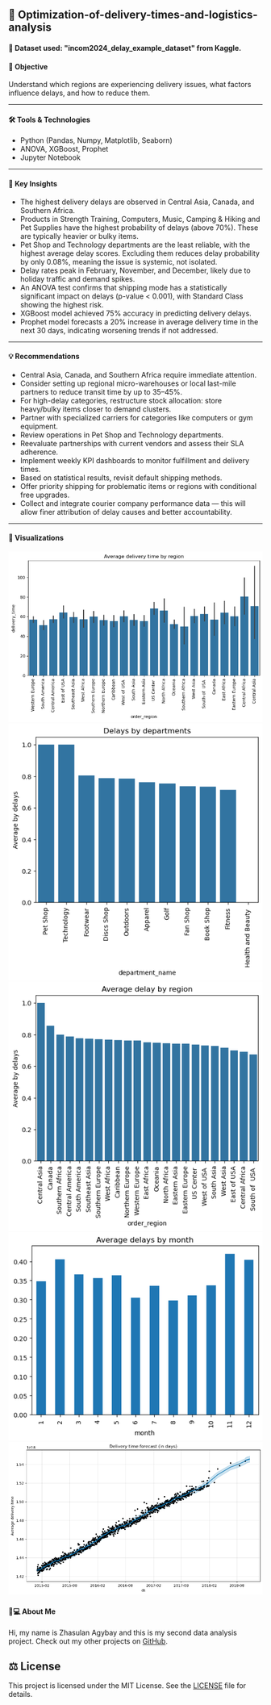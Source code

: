 ## 🚚 Optimization-of-delivery-times-and-logistics-analysis

#### 🧾 Dataset used: "incom2024_delay_example_dataset" from Kaggle.

#### 📖 Objective
Understand which regions are experiencing delivery issues, what factors influence delays, and how to reduce them.

---

#### 🛠️ Tools & Technologies
- Python (Pandas, Numpy, Matplotlib, Seaborn)
- ANOVA, XGBoost, Prophet
- Jupyter Notebook

---

#### 🔎 Key Insights
- The highest delivery delays are observed in Central Asia, Canada, and Southern Africa.
- Products in Strength Training, Computers, Music, Camping & Hiking and Pet Supplies have the highest probability of delays (above 70%). These are typically heavier or bulky items.
- Pet Shop and Technology departments are the least reliable, with the highest average delay scores. Excluding them reduces delay probability by only 0.08%, meaning the issue is systemic, not isolated.
- Delay rates peak in February, November, and December, likely due to holiday traffic and demand spikes.
- An ANOVA test confirms that shipping mode has a statistically significant impact on delays (p-value < 0.001), with Standard Class showing the highest risk.
- XGBoost model achieved 75% accuracy in predicting delivery delays.
- Prophet model forecasts a 20% increase in average delivery time in the next 30 days, indicating worsening trends if not addressed.

---

#### 💡 Recommendations
- Central Asia, Canada, and Southern Africa require immediate attention.
- Consider setting up regional micro-warehouses or local last-mile partners to reduce transit time by up to 35–45%.
- For high-delay categories, restructure stock allocation: store heavy/bulky items closer to demand clusters.
- Partner with specialized carriers for categories like computers or gym equipment.
- Review operations in Pet Shop and Technology departments.
- Reevaluate partnerships with current vendors and assess their SLA adherence.
- Implement weekly KPI dashboards to monitor fulfillment and delivery times.
- Based on statistical results, revisit default shipping methods.
- Offer priority shipping for problematic items or regions with conditional free upgrades.
- Collect and integrate courier company performance data — this will allow finer attribution of delay causes and better accountability.

---

#### 📸 Visualizations
![Average delivery time by region](img/Average_delivery_time_by_region.png)
![Delays by departments](img/Delays_by_departments.png)
![Average delay by region](img/Average_delay_by_region.png)
![Average delays by month](img/Average_delays_by_month.png)
![Delivery time forecast](img/Delivery_time_forecast.png)


#### 👨💻 About Me

Hi, my name is Zhasulan Agybay and this is my second data analysis project. Check out my other projects on [GitHub](https://github.com/Zhasulan-Agybay).


## ⚖️ License
This project is licensed under the MIT License. See the [LICENSE](./LICENSE) file for details.
